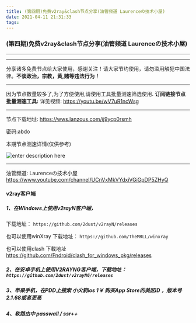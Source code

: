 ```yaml
---
title: (第四期)免费v2ray&clash节点分享(油管频道 Laurenceの技术小屋)
date: 2021-04-11 21:31:33
tags:
---
```

### (第四期)免费v2ray&clash节点分享(油管频道 Laurenceの技术小屋)


* * *

***
分享诸多免费节点给大家使用，感谢关注！请大家节约使用，请勿滥用触犯中国法律。**不谈政治，宗教，黄,赌等违法行为！**

* * *
因为节点数量较多了,为了方便使用,请使用工具批量测速筛选使用.
**订阅链接节点批量测速工具:**
详见视频:  https://youtu.be/wV7uR1ncWsg

* * *


节点下载地址:   https://wws.lanzous.com/ij9ycp0rsmh

密码:abdo


本期节点测速详情(仅供参考)

![enter description here](https://i.loli.net/2021/05/12/xsCPbg38a2KlQMO.png)


* * *


油管频道: Laurenceの技术小屋  https://www.youtube.com/channel/UCnVxMkVYdxiVGiGpDP5ZHyQ

#### v2ray客户端

##### 1、在Windows上使用v2rayN客户端，
下载地址： `https://github.com/2dust/v2rayN/releases`

也可以使用winXray
下载地址： `https://github.com/TheMRLL/winxray`

也可以使用clash
下载地址  https://github.com/Fndroid/clash_for_windows_pkg/releases


##### 2、在安卓手机上使用V2RAYNG客户端，下载地址：`https://github.com/2dust/v2rayNG/releases`

##### 3、苹果手机，在PDD上搜索 小火箭ios  1￥ 购买App Store的美区ID ，**版本号2.1.68或者更高**
##### 4、软路由中 passwall  / ssr++